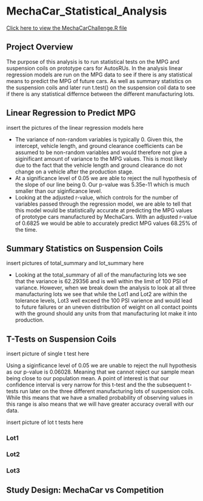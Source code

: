 # MechaCar_Statistical_Analysis

<a href="https://github.com/cmason1996/MechaCar_Statistical_Analysis/blob/main/MechaCarChallenge.R" target="_blank">Click here to view the MechaCarChallenge.R file</a>

## Project Overview

The purpose of this analysis is to run statistical tests on the MPG and suspension coils on prototype cars for AutosRUs. In the analysis linear regression models are run on the MPG data to see if there is any statistical means to predict the MPG of future cars. As well as summary statistics on the suspension coils and later run t.test() on the suspension coil data to see if there is any statistical differnce between the different manufacturing lots. 

## Linear Regression to Predict MPG

insert the pictures of the linear regression models here

* The variance of non-random variables is typically 0. Given this, the intercept, vehicle length, and ground clearance coefficients can be assumed to be non-random variables and would therefore not give a siginificant amount of variance to the MPG values. This is most likely due to the fact that the vehicle length and ground clearance do not change on a vehicle after the production stage.
* At a significance level of 0.05 we are able to reject the null hypothesis of the slope of our line being 0. Our p-value was 5.35e-11 which is much smaller than our siginficance level. 
* Looking at the adjusted r-value, which controls for the number of variables passed through the regression model, we are able to tell that this model would be statistically accurate at predicting the MPG values of prototype cars manufactured by MechaCars. With an adjusted r-value of 0.6825 we would be able to accurately predict MPG values 68.25% of the time.

## Summary Statistics on Suspension Coils

insert pictures of total_summary and lot_summary here

* Looking at the total_summary of all of the manufacturing lots we see that the variance is 62.29356 and is well within the limit of 100 PSI of variance. However, when we break down the analysis to look at all three manufacturing lots we see that while the Lot1 and Lot2 are within the tolerance levels, Lot3 well exceed the 100 PSI varience and would lead to future failures or an uneven distribution of weight on all contact points with the ground should any units from that manufacturing lot make it into production. 

## T-Tests on Suspension Coils

insert picture of single t test here

Using a siginficance level of 0.05 we are unable to reject the null hypothesis as our p-value is 0.06028. Meaning that we cannot reject our sample mean being close to our population mean. A point of interest is that our confidence interval is very narrow for this t-test and the the subsequent t-tests run later on the three different manufacturing lots of suspension coils. While this means that we have a smalled probability of observing values in this range is also means that we will have greater accuracy overall with our data.

insert picture of lot t tests here

### Lot1



### Lot2



### Lot3



## Study Design: MechaCar vs Competition
